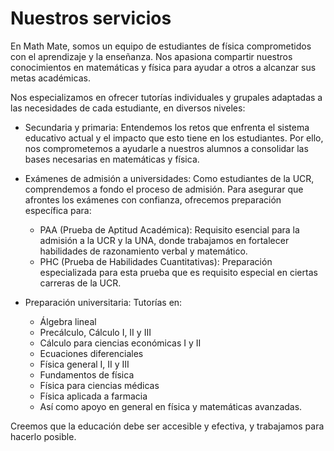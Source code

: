 # Nuestros servicios

En Math Mate, somos un equipo de estudiantes de física comprometidos con el aprendizaje y la enseñanza. Nos apasiona compartir nuestros conocimientos en matemáticas y física para ayudar a otros a alcanzar sus metas académicas. 

Nos especializamos en ofrecer tutorías individuales y grupales adaptadas a las necesidades de cada estudiante, en diversos niveles:

* Secundaria y primaria: Entendemos los retos que enfrenta el sistema educativo actual y el impacto que esto tiene en los estudiantes. Por ello, nos comprometemos a ayudarle a nuestros alumnos a consolidar las bases necesarias en matemáticas y física.

* Exámenes de admisión a universidades: Como estudiantes de la UCR, comprendemos a fondo el proceso de admisión. Para asegurar que afrontes los exámenes con confianza, ofrecemos preparación específica para:
    - PAA (Prueba de Aptitud Académica): Requisito esencial para la admisión a la UCR y la UNA, donde trabajamos en fortalecer habilidades de razonamiento verbal y matemático.
    - PHC (Prueba de Habilidades Cuantitativas): Preparación especializada para esta prueba que es requisito especial en ciertas carreras de la UCR.

* Preparación universitaria: Tutorías en:
    - Álgebra lineal 
    - Precálculo, Cálculo I, II y III
    - Cálculo para ciencias económicas I y II
    - Ecuaciones diferenciales 
    - Física general I, II y III
    - Fundamentos de física 
    - Física para ciencias médicas
    - Física aplicada a farmacia
    - Así como apoyo en general en física y matemáticas avanzadas.

Creemos que la educación debe ser accesible y efectiva, y trabajamos para hacerlo posible.







